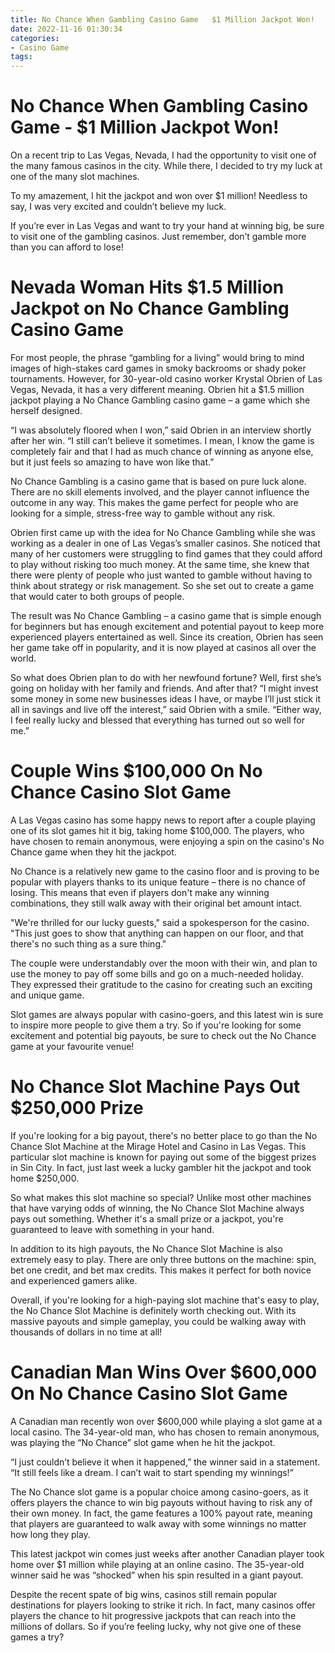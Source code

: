 ```yaml
---
title: No Chance When Gambling Casino Game   $1 Million Jackpot Won!
date: 2022-11-16 01:30:34
categories:
- Casino Game
tags:
---
```



#  No Chance When Gambling Casino Game - $1 Million Jackpot Won!

On a recent trip to Las Vegas, Nevada, I had the opportunity to visit one of the many famous casinos in the city. While there, I decided to try my luck at one of the many slot machines.

To my amazement, I hit the jackpot and won over $1 million! Needless to say, I was very excited and couldn’t believe my luck.

If you’re ever in Las Vegas and want to try your hand at winning big, be sure to visit one of the gambling casinos. Just remember, don’t gamble more than you can afford to lose!

#  Nevada Woman Hits $1.5 Million Jackpot on No Chance Gambling Casino Game

For most people, the phrase “gambling for a living” would bring to mind images of high-stakes card games in smoky backrooms or shady poker tournaments. However, for 30-year-old casino worker Krystal Obrien of Las Vegas, Nevada, it has a very different meaning. Obrien hit a $1.5 million jackpot playing a No Chance Gambling casino game – a game which she herself designed.

“I was absolutely floored when I won,” said Obrien in an interview shortly after her win. “I still can’t believe it sometimes. I mean, I know the game is completely fair and that I had as much chance of winning as anyone else, but it just feels so amazing to have won like that.”

No Chance Gambling is a casino game that is based on pure luck alone. There are no skill elements involved, and the player cannot influence the outcome in any way. This makes the game perfect for people who are looking for a simple, stress-free way to gamble without any risk.

Obrien first came up with the idea for No Chance Gambling while she was working as a dealer in one of Las Vegas’s smaller casinos. She noticed that many of her customers were struggling to find games that they could afford to play without risking too much money. At the same time, she knew that there were plenty of people who just wanted to gamble without having to think about strategy or risk management. So she set out to create a game that would cater to both groups of people.

The result was No Chance Gambling – a casino game that is simple enough for beginners but has enough excitement and potential payout to keep more experienced players entertained as well. Since its creation, Obrien has seen her game take off in popularity, and it is now played at casinos all over the world.

So what does Obrien plan to do with her newfound fortune? Well, first she’s going on holiday with her family and friends. And after that? “I might invest some money in some new businesses ideas I have, or maybe I’ll just stick it all in savings and live off the interest,” said Obrien with a smile. “Either way, I feel really lucky and blessed that everything has turned out so well for me.”

#  Couple Wins $100,000 On No Chance Casino Slot Game

A Las Vegas casino has some happy news to report after a couple playing one of its slot games hit it big, taking home $100,000. The players, who have chosen to remain anonymous, were enjoying a spin on the casino's No Chance game when they hit the jackpot.

No Chance is a relatively new game to the casino floor and is proving to be popular with players thanks to its unique feature – there is no chance of losing. This means that even if players don't make any winning combinations, they still walk away with their original bet amount intact.

"We're thrilled for our lucky guests," said a spokesperson for the casino. "This just goes to show that anything can happen on our floor, and that there's no such thing as a sure thing."

The couple were understandably over the moon with their win, and plan to use the money to pay off some bills and go on a much-needed holiday. They expressed their gratitude to the casino for creating such an exciting and unique game.

Slot games are always popular with casino-goers, and this latest win is sure to inspire more people to give them a try. So if you're looking for some excitement and potential big payouts, be sure to check out the No Chance game at your favourite venue!

#  No Chance Slot Machine Pays Out $250,000 Prize

If you're looking for a big payout, there's no better place to go than the No Chance Slot Machine at the Mirage Hotel and Casino in Las Vegas. This particular slot machine is known for paying out some of the biggest prizes in Sin City. In fact, just last week a lucky gambler hit the jackpot and took home $250,000.

So what makes this slot machine so special? Unlike most other machines that have varying odds of winning, the No Chance Slot Machine always pays out something. Whether it's a small prize or a jackpot, you're guaranteed to leave with something in your hand.

In addition to its high payouts, the No Chance Slot Machine is also extremely easy to play. There are only three buttons on the machine: spin, bet one credit, and bet max credits. This makes it perfect for both novice and experienced gamers alike.

Overall, if you're looking for a high-paying slot machine that's easy to play, the No Chance Slot Machine is definitely worth checking out. With its massive payouts and simple gameplay, you could be walking away with thousands of dollars in no time at all!

#  Canadian Man Wins Over $600,000 On No Chance Casino Slot Game

A Canadian man recently won over $600,000 while playing a slot game at a local casino. The 34-year-old man, who has chosen to remain anonymous, was playing the “No Chance” slot game when he hit the jackpot.

“I just couldn’t believe it when it happened,” the winner said in a statement. “It still feels like a dream. I can’t wait to start spending my winnings!”

The No Chance slot game is a popular choice among casino-goers, as it offers players the chance to win big payouts without having to risk any of their own money. In fact, the game features a 100% payout rate, meaning that players are guaranteed to walk away with some winnings no matter how long they play.

This latest jackpot win comes just weeks after another Canadian player took home over $1 million while playing at an online casino. The 35-year-old winner said he was “shocked” when his spin resulted in a giant payout.

Despite the recent spate of big wins, casinos still remain popular destinations for players looking to strike it rich. In fact, many casinos offer players the chance to hit progressive jackpots that can reach into the millions of dollars. So if you’re feeling lucky, why not give one of these games a try?